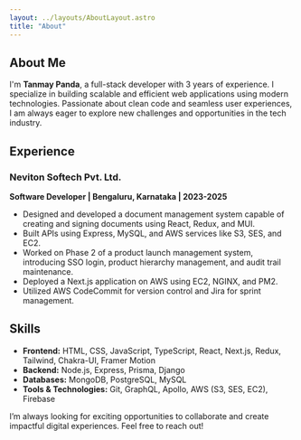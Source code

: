 ```yaml
---
layout: ../layouts/AboutLayout.astro
title: "About"
---
```


## About Me

I'm **Tanmay Panda**, a full-stack developer with 3 years of experience. I specialize in building scalable and efficient web applications using modern technologies. Passionate about clean code and seamless user experiences, I am always eager to explore new challenges and opportunities in the tech industry.

## Experience

### Neviton Softech Pvt. Ltd.

**Software Developer | Bengaluru, Karnataka | 2023-2025**

- Designed and developed a document management system capable of creating and signing documents using React, Redux, and MUI.
- Built APIs using Express, MySQL, and AWS services like S3, SES, and EC2.
- Worked on Phase 2 of a product launch management system, introducing SSO login, product hierarchy management, and audit trail maintenance.
- Deployed a Next.js application on AWS using EC2, NGINX, and PM2.
- Utilized AWS CodeCommit for version control and Jira for sprint management.

## Skills

- **Frontend:** HTML, CSS, JavaScript, TypeScript, React, Next.js, Redux, Tailwind, Chakra-UI, Framer Motion
- **Backend:** Node.js, Express, Prisma, Django
- **Databases:** MongoDB, PostgreSQL, MySQL
- **Tools & Technologies:** Git, GraphQL, Apollo, AWS (S3, SES, EC2), Firebase

I’m always looking for exciting opportunities to collaborate and create impactful digital experiences. Feel free to reach out!
